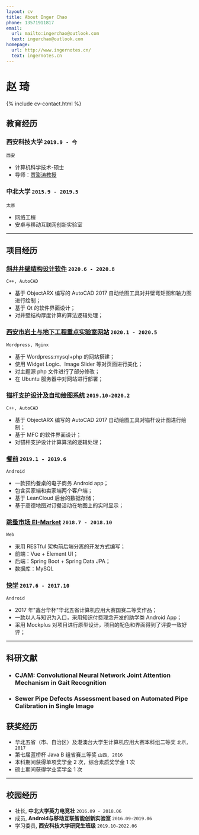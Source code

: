 ```yaml
---
layout: cv
title: About Inger Chao 
phone: 13571911817
email:
  url: mailto:ingerchao@outlook.com
  text: ingerchao@outlook.com
homepage:
  url: http://www.ingernotes.cn/
  text: ingernotes.cn
---
```


# **赵 琦**

<!--
include contact information from the front matter
Supported arguments:
    - homepage: url, text
    - phone
    - email
-->

{% include cv-contact.html %}

## 教育经历

### **西安科技大学** `2019.9 - 今`

```
西安
```

- 计算机科学技术-硕士
- 导师：[贾澎涛教授](https://jsjxy.xust.edu.cn/info/1103/1830.htm)

### **中北大学** `2015.9 - 2019.5`

```
太原
```

- 网络工程
- 安卓与移动互联网创新实验室

---

## 项目经历

### **[斜井井壁结构设计软件](https://github.com/Inger-Chao/shaftCAD)** `2020.6 - 2020.8`

`C++, AutoCAD`

- 基于 ObjectARX 编写的 AutoCAD 2017 自动绘图工具对井壁弯矩图和轴力图进行绘制；
- 基于 Qt 的软件界面设计；
- 对井壁结构厚度计算的算法逻辑处理；

### **[西安市岩土与地下工程重点实验室网站](http://ytydxgc.xust.edu.cn/)** `2020.1 - 2020.5`

`Wordpress, Nginx`

- 基于 Wordpress:mysql+php 的网站搭建；
- 使用 Widget Logic、Image Slider 等对页面进行美化；
- 对主题源 php 文件进行了部分修改；
- 在 Ubuntu 服务器中对网站进行部署；

### **[锚杆支护设计及自动绘图系统](https://www.ingernotes.cn/prjcad-c-system-objectarx/)** `2019.10-2020.2`

`C++, AutoCAD`

- 基于 ObjectARX 编写的 AutoCAD 2017 自动绘图工具对锚杆设计图进行绘制；
- 基于 MFC 的软件界面设计；
- 对锚杆支护设计计算算法的逻辑处理；

### **[餐前](https://github.com/inger-chao/tisch)** `2019.1 - 2019.6`

`Android`

- 一款预约餐桌的电子商务 Android app；
- 包含买家端和卖家端两个客户端；
- 基于 LeanCloud 后台的数据存储；
- 基于高德地图对订餐活动在地图上的实时显示；

### **[跳蚤市场 EI-Market](https://github.com/Inger-Chao/ei-market)** `2018.7 - 2018.10`
`Web`

- 采用 RESTful 架构前后端分离的开发方式编写；
- 前端：Vue + Element UI；
- 后端：Spring Boot + Spring Data JPA；
- 数据库：MySQL


### **[快学](https://github.com/DreamYHD/NucYiXueFinal)** `2017.6 - 2017.10`
    
`Android`

- 2017 年"鑫台华杯"华北五省计算机应用大赛国赛二等奖作品；
- 一款以人与知识为入口，采用知识付费理念开发的助学类 Android App；
- 采用 Mockplus 对项目进行原型设计，项目的配色和界面得到了评委一致好评；

---

## 科研文献

* ### CJAM: Convolutional Neural Network Joint Attention Mechanism in Gait Recognition

* ### Sewer Pipe Defects Assessment based on Automated Pipe Calibration in Single Image

## 获奖经历

- 华北五省（市、自治区）及港澳台大学生计算机应用大赛本科组二等奖 `北京, 2017` 
- 第七届蓝桥杯 Java B 组省赛三等奖  `山西, 2016` 
- 本科期间获得单项奖学金 2 次，综合素质奖学金 1 次 
- 硕士期间获得学业奖学金 1 次

---

## 校园经历

- 社长, **中北大学英力电竞社** `2016.09 - 2018.06` 
- 成员, **Android与移动互联智能创新实验室** `2016.09-2019.06` 
- 学习委员, **西安科技大学研究生班级** `2019.10-2022.06`


<!-- ### Footer

Last updated: May 2013 -->

